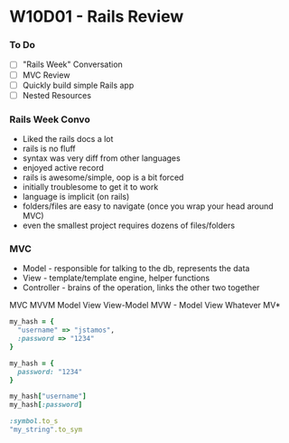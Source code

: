 # W10D01 - Rails Review

### To Do
- [ ] "Rails Week" Conversation
- [ ] MVC Review
- [ ] Quickly build simple Rails app
- [ ] Nested Resources

### Rails Week Convo
* Liked the rails docs a lot
* rails is no fluff
* syntax was very diff from other languages
* enjoyed active record
* rails is awesome/simple, oop is a bit forced
* initially troublesome to get it to work
* language is implicit (on rails)
* folders/files are easy to navigate (once you wrap your head around MVC)
* even the smallest project requires dozens of files/folders

### MVC
* Model - responsible for talking to the db, represents the data
* View - template/template engine, helper functions
* Controller - brains of the operation, links the other two together

MVC
MVVM Model View View-Model
MVW - Model View Whatever
MV*

```rb
my_hash = {
  "username" => "jstamos",
  :password => "1234"
}

my_hash = {
  password: "1234"
}

my_hash["username"]
my_hash[:password]

:symbol.to_s
"my_string".to_sym
```














